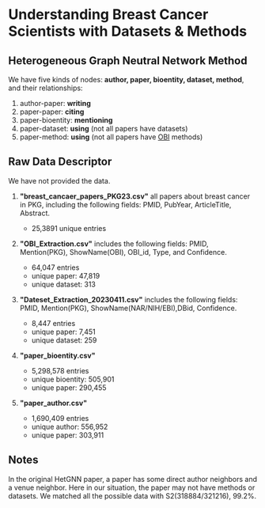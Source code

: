 # Understanding Breast Cancer Scientists with Datasets & Methods

## Heterogeneous Graph Neutral Network Method

We have five kinds of nodes: **author, paper, bioentity, dataset, method**, and their relationships:

1. author-paper: **writing**
2. paper-paper: **citing**
3. paper-bioentity: **mentioning**
4. paper-dataset: **using** (not all papers have datasets)
5. paper-method: **using** (not all papers have [OBI](https://obi-ontology.org/) methods)

## Raw Data Descriptor

We have not provided the data.

1. **"breast_cancaer_papers_PKG23.csv"** all papers about breast cancer in PKG, including the following fields: PMID, PubYear, ArticleTitle, Abstract.
    - 25,3891 unique entries

2. **"OBI_Extraction.csv"** includes the following fields: PMID, Mention(PKG), ShowName(OBI), OBI_id, Type, and Confidence.
    - 64,047 entries
    - unique paper: 47,819
    - unique dataset: 313

3. **"Dateset_Extraction_20230411.csv"** includes the following fields: PMID, Mention(PKG), ShowName(NAR/NIH/EBI),DBid, Confidence.
    - 8,447 entries
    - unique paper: 7,451
    - unique dataset: 259

4. **"paper_bioentity.csv"**
    - 5,298,578 entries
    - unique bioentity: 505,901
    - unique paper: 290,455

5. **"paper_author.csv"**
    - 1,690,409 entries
    - unique author: 556,952
    - unique paper: 303,911

## Notes

In the original HetGNN paper, a paper has some direct author neighbors and a venue neighbor.
Here in our situation, the paper may not have methods or datasets. We matched all the possible data with S2(318884/321216), 99.2%.
